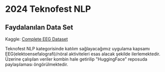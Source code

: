 # 2024 Teknofest NLP

## Faydalanılan Data Set

Kaggle: [Complete EEG Dataset](https://www.kaggle.com/datasets/amananandrai/complete-eeg-dataset)

Teknofest NLP kategorisinde katılım sağlayacağımız uygulama kapsamı EEG(elektoensefalografi)/nöral aktiviteleri esas alacak şekilde ilerlemektedir. Üzerine çalışılan veriler kombin hale getirilip "HuggingFace" reposuda paylaşılaması öngörülmektedir.
